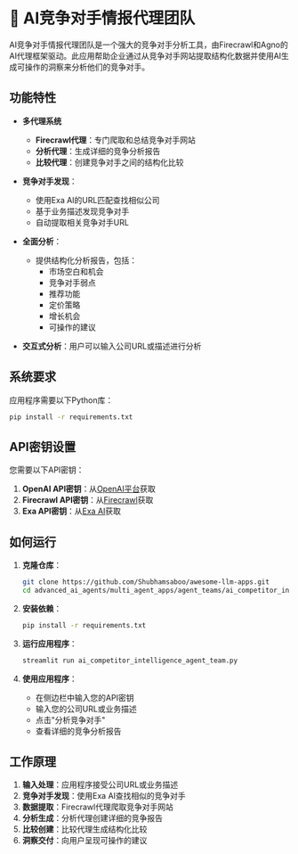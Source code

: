 # 🧲 AI竞争对手情报代理团队

AI竞争对手情报代理团队是一个强大的竞争对手分析工具，由Firecrawl和Agno的AI代理框架驱动。此应用帮助企业通过从竞争对手网站提取结构化数据并使用AI生成可操作的洞察来分析他们的竞争对手。

## 功能特性

- **多代理系统**
    - **Firecrawl代理**：专门爬取和总结竞争对手网站
    - **分析代理**：生成详细的竞争分析报告
    - **比较代理**：创建竞争对手之间的结构化比较

- **竞争对手发现**：
  - 使用Exa AI的URL匹配查找相似公司
  - 基于业务描述发现竞争对手
  - 自动提取相关竞争对手URL

- **全面分析**：
  - 提供结构化分析报告，包括：
    - 市场空白和机会
    - 竞争对手弱点
    - 推荐功能
    - 定价策略
    - 增长机会
    - 可操作的建议

- **交互式分析**：用户可以输入公司URL或描述进行分析

## 系统要求

应用程序需要以下Python库：

```bash
pip install -r requirements.txt
```

## API密钥设置

您需要以下API密钥：

1. **OpenAI API密钥**：从[OpenAI平台](https://platform.openai.com/)获取
2. **Firecrawl API密钥**：从[Firecrawl](https://firecrawl.dev/)获取
3. **Exa API密钥**：从[Exa AI](https://exa.ai/)获取

## 如何运行

1. **克隆仓库**：
   ```bash
   git clone https://github.com/Shubhamsaboo/awesome-llm-apps.git
   cd advanced_ai_agents/multi_agent_apps/agent_teams/ai_competitor_intelligence_agent_team
   ```

2. **安装依赖**：
   ```bash
   pip install -r requirements.txt
   ```

3. **运行应用程序**：
   ```bash
   streamlit run ai_competitor_intelligence_agent_team.py
   ```

4. **使用应用程序**：
   - 在侧边栏中输入您的API密钥
   - 输入您的公司URL或业务描述
   - 点击"分析竞争对手"
   - 查看详细的竞争分析报告

## 工作原理

1. **输入处理**：应用程序接受公司URL或业务描述
2. **竞争对手发现**：使用Exa AI查找相似的竞争对手
3. **数据提取**：Firecrawl代理爬取竞争对手网站
4. **分析生成**：分析代理创建详细的竞争报告
5. **比较创建**：比较代理生成结构化比较
6. **洞察交付**：向用户呈现可操作的建议
